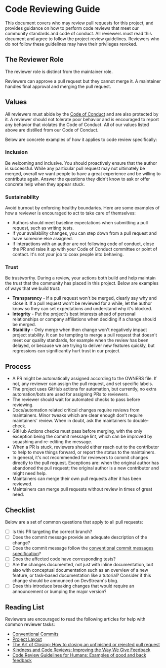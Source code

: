 # Code Reviewing Guide

This document covers who may review pull requests for this project, and provides guidance on how to perform code reviews that meet our community standards and code of conduct. All reviewers must read this document and agree to follow the project review guidelines. Reviewers who do not follow these guidelines may have their privileges revoked.

[howto]: https://contribute.cncf.io/maintainers/github/templates/recommended/reviewing/

## The Reviewer Role

The reviewer role is distinct from the maintainer role.

Reviewers can approve a pull request but they cannot merge it. A maintainer handles final approval and merging the pull request.

## Values

All reviewers must abide by the [Code of Conduct](https://github.com/devstream-io/devstream/blob/main/CODE_OF_CONDUCT.md) and are also protected by it. A reviewer should not tolerate poor behavior and is encouraged to report any behavior that violates the Code of Conduct. All of our values listed above are distilled from our Code of Conduct.

Below are concrete examples of how it applies to code review specifically:

### Inclusion

Be welcoming and inclusive. You should proactively ensure that the author is successful. While any particular pull request may not ultimately be merged, overall we want people to have a great experience and be willing to contribute again. Answer the questions they didn't know to ask or offer concrete help when they appear stuck.

### Sustainability

Avoid burnout by enforcing healthy boundaries. Here are some examples of how a reviewer is encouraged to act to take care of themselves:

- Authors should meet baseline expectations when submitting a pull request, such as writing tests.
- If your availability changes, you can step down from a pull request and have someone else assigned.
- If interactions with an author are not following code of conduct, close the PR and raise it up with your Code of Conduct committee or point of contact. It's not your job to coax people into behaving.

### Trust

Be trustworthy. During a review, your actions both build and help maintain the trust that the community has placed in this project. Below are examples of ways that we build trust:

- **Transparency** - If a pull request won't be merged, clearly say why and close it. If a pull request won't be reviewed for a while, let the author know so they can set expectations and understand why it's blocked.
- **Integrity** - Put the project's best interests ahead of personal relationships or company affiliations when deciding if a change should be merged.
- **Stability** - Only merge when then change won't negatively impact project stability. It can be tempting to merge a pull request that doesn't meet our quality standards, for example when the review has been delayed, or because we are trying to deliver new features quickly, but regressions can significantly hurt trust in our project.

## Process

- A PR might be automatically assigned according to the OWNERS file. If not, any reviewer can assign the pull request, and set specific labels.
- The project uses GitHub actions for automation, but currently, no extra automation/bots are used for assigning PRs to reviewers.
- The reviewer should wait for automated checks to pass before reviewing.
- Docs/automation related critical changes require reviews from maintainers. Minor tweaks which are clear enough don't require maintainers' review. When in doubt, ask the maintainers to double-check.
- GitHub Actions checks must pass before merging, with the only exception being the commit message lint, which can be improved by squashing and re-editing the message.
- When a PR is stuck, reviewers should either reach out to the contributor to help to move things forward, or report the status to the maintainers.
- In general, it's not recommended for reviewers to commit changes directly to the pull request. Exceptions are: when the original author has abandoned the pull request; the original author is a new contributor and might need help.
- Maintainers can merge their own pull requests after it has been reviewed.
- Maintainers can merge pull requests without review in times of great need.

## Checklist

Below are a set of common questions that apply to all pull requests:

- [ ] Is this PR targeting the correct branch?
- [ ] Does the commit message provide an adequate description of the change?
- [ ] Does the commit message follow the [conventional commit messages specification](https://www.conventionalcommits.org/en/v1.0.0/)?
- [ ] Does the affected code have corresponding tests?
- [ ] Are the changes documented, not just with inline documentation, but also with conceptual documentation such as an overview of a new feature, or task-based documentation like a tutorial? Consider if this change should be announced on DevStream's blog.
- [ ] Does this introduce breaking changes that would require an announcement or bumping the major version?

## Reading List

Reviewers are encouraged to read the following articles for help with common reviewer tasks:

- [Conventional Commits](https://www.conventionalcommits.org/en/v1.0.0/)
- [Project Layout](https://docs.devstream.io/en/latest/development/project-layout/)
- [The Art of Closing: How to closing an unfinished or rejected pull request](https://blog.jessfraz.com/post/the-art-of-closing/)
- [Kindness and Code Reviews: Improving the Way We Give Feedback](https://product.voxmedia.com/2018/8/21/17549400/kindness-and-code-reviews-improving-the-way-we-give-feedback)
- [Code Review Guidelines for Humans: Examples of good and back feedback](https://phauer.com/2018/code-review-guidelines/#code-reviews-guidelines-for-the-reviewer)
